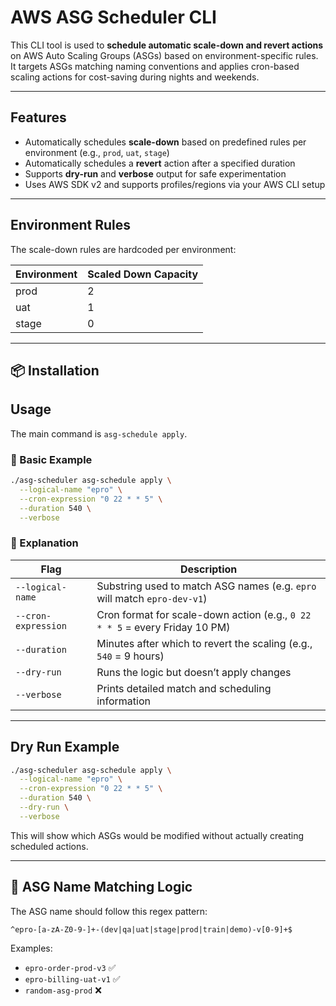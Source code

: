 
# AWS ASG Scheduler CLI

This CLI tool is used to **schedule automatic scale-down and revert actions** on AWS Auto Scaling Groups (ASGs) based on environment-specific rules. It targets ASGs matching naming conventions and applies cron-based scaling actions for cost-saving during nights and weekends.

---

## Features

- Automatically schedules **scale-down** based on predefined rules per environment (e.g., `prod`, `uat`, `stage`)
- Automatically schedules a **revert** action after a specified duration
- Supports **dry-run** and **verbose** output for safe experimentation
- Uses AWS SDK v2 and supports profiles/regions via your AWS CLI setup

---

## Environment Rules

The scale-down rules are hardcoded per environment:

| Environment | Scaled Down Capacity |
|------------|----------------------|
| prod       | 2                    |
| uat        | 1                    |
| stage      | 0                    |

---

## 📦 Installation



## Usage

The main command is `asg-schedule apply`.

### 🔹 Basic Example

```bash
./asg-scheduler asg-schedule apply \
  --logical-name "epro" \
  --cron-expression "0 22 * * 5" \
  --duration 540 \
  --verbose
```

### 🔹 Explanation

| Flag                | Description                                                                 |
| ------------------- | --------------------------------------------------------------------------- |
| `--logical-name`    | Substring used to match ASG names (e.g. `epro` will match `epro-dev-v1`)    |
| `--cron-expression` | Cron format for scale-down action (e.g., `0 22 * * 5` = every Friday 10 PM) |
| `--duration`        | Minutes after which to revert the scaling (e.g., `540` = 9 hours)           |
| `--dry-run`         | Runs the logic but doesn’t apply changes                                    |
| `--verbose`         | Prints detailed match and scheduling information                            |

---

## Dry Run Example

```bash
./asg-scheduler asg-schedule apply \
  --logical-name "epro" \
  --cron-expression "0 22 * * 5" \
  --duration 540 \
  --dry-run \
  --verbose
```

This will show which ASGs would be modified without actually creating scheduled actions.

---

## 🧬 ASG Name Matching Logic

The ASG name should follow this regex pattern:

```
^epro-[a-zA-Z0-9-]+-(dev|qa|uat|stage|prod|train|demo)-v[0-9]+$
```

Examples:

* `epro-order-prod-v3` ✅
* `epro-billing-uat-v1` ✅
* `random-asg-prod` ❌

